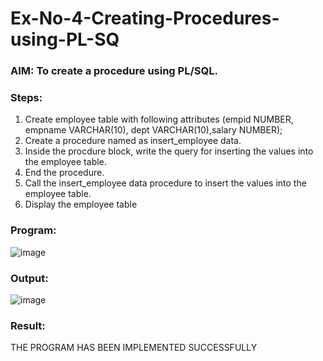 # Ex-No-4-Creating-Procedures-using-PL-SQ

### AIM: To create a procedure using PL/SQL.

### Steps:
1. Create employee table with following attributes (empid NUMBER, empname VARCHAR(10), dept VARCHAR(10),salary NUMBER);
2. Create a procedure named as insert_employee data.
3. Inside the procdure block, write the query for inserting the values into the employee table.
4. End the procedure.
5. Call the insert_employee data procedure to insert the values into the employee table.
6. Display the employee table

### Program:
![image](https://github.com/Dineshkarthick27/Ex-No-4-Creating-Procedures-using-PL-SQL/assets/120552008/d4cc4f7c-3b35-4913-8b1a-02288219bd45)


### Output:
![image](https://github.com/Dineshkarthick27/Ex-No-4-Creating-Procedures-using-PL-SQL/assets/120552008/76161c43-aaf3-4589-998f-3839c46917b1)


### Result:
THE PROGRAM HAS BEEN IMPLEMENTED SUCCESSFULLY

